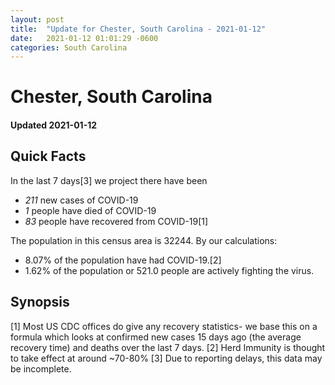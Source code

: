 ```yaml
---
layout: post
title:  "Update for Chester, South Carolina - 2021-01-12"
date:   2021-01-12 01:01:29 -0600
categories: South Carolina
---
```


# Chester, South Carolina
#### Updated 2021-01-12

## Quick Facts

In the last 7 days[3] we project there have been
- *211* new cases of COVID-19
- *1* people have died of COVID-19
- *83* people have recovered from COVID-19[1]

The population in this census area is 32244. By our calculations:
- 8.07% of the population have had COVID-19.[2]
- 1.62% of the population or 521.0 people are actively fighting the virus.

## Synopsis




[1] Most US CDC offices do give any recovery statistics- we base this on a formula which looks at confirmed new cases
15 days ago (the average recovery time) and deaths over the last 7 days.
[2] Herd Immunity is thought to take effect at around ~70-80%
[3] Due to reporting delays, this data may be incomplete. 
    